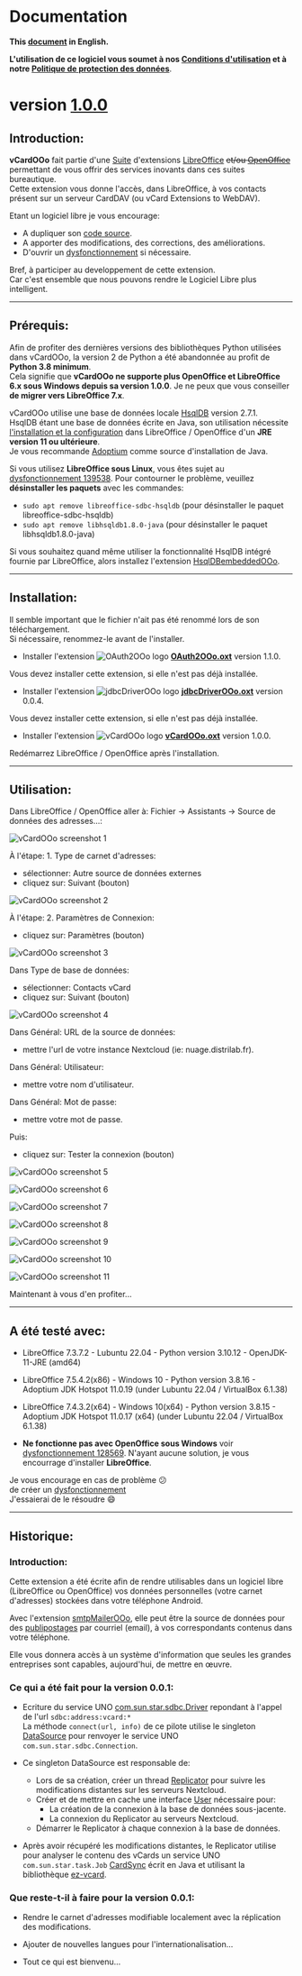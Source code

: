 # Documentation

**This [document][2] in English.**

**L'utilisation de ce logiciel vous soumet à nos [Conditions d'utilisation][3] et à notre [Politique de protection des données][4]**.

# version [1.0.0][5]

## Introduction:

**vCardOOo** fait partie d'une [Suite][6] d'extensions [LibreOffice][7] ~~et/ou [OpenOffice][8]~~ permettant de vous offrir des services inovants dans ces suites bureautique.  
Cette extension vous donne l'accès, dans LibreOffice, à vos contacts présent sur un serveur CardDAV (ou vCard Extensions to WebDAV).

Etant un logiciel libre je vous encourage:
- A dupliquer son [code source][9].
- A apporter des modifications, des corrections, des améliorations.
- D'ouvrir un [dysfonctionnement][10] si nécessaire.

Bref, à participer au developpement de cette extension.  
Car c'est ensemble que nous pouvons rendre le Logiciel Libre plus intelligent.

___
## Prérequis:

Afin de profiter des dernières versions des bibliothèques Python utilisées dans vCardOOo, la version 2 de Python a été abandonnée au profit de **Python 3.8 minimum**.  
Cela signifie que **vCardOOo ne supporte plus OpenOffice et LibreOffice 6.x sous Windows depuis sa version 1.0.0**.
Je ne peux que vous conseiller **de migrer vers LibreOffice 7.x**.

vCardOOo utilise une base de données locale [HsqlDB][12] version 2.7.1.  
HsqlDB étant une base de données écrite en Java, son utilisation nécessite [l'installation et la configuration][13] dans LibreOffice / OpenOffice d'un **JRE version 11 ou ultérieure**.  
Je vous recommande [Adoptium][14] comme source d'installation de Java.

Si vous utilisez **LibreOffice sous Linux**, vous êtes sujet au [dysfonctionnement 139538][15]. Pour contourner le problème, veuillez **désinstaller les paquets** avec les commandes:
- `sudo apt remove libreoffice-sdbc-hsqldb` (pour désinstaller le paquet libreoffice-sdbc-hsqldb)
- `sudo apt remove libhsqldb1.8.0-java` (pour désinstaller le paquet libhsqldb1.8.0-java)

Si vous souhaitez quand même utiliser la fonctionnalité HsqlDB intégré fournie par LibreOffice, alors installez l'extension [HsqlDBembeddedOOo][16].  

___
## Installation:

Il semble important que le fichier n'ait pas été renommé lors de son téléchargement.  
Si nécessaire, renommez-le avant de l'installer.

- Installer l'extension ![OAuth2OOo logo][17] **[OAuth2OOo.oxt][18]** version 1.1.0.

Vous devez installer cette extension, si elle n'est pas déjà installée.

- Installer l'extension ![jdbcDriverOOo logo][19] **[jdbcDriverOOo.oxt][20]** version 0.0.4.

Vous devez installer cette extension, si elle n'est pas déjà installée.

- Installer l'extension ![vCardOOo logo][1] **[vCardOOo.oxt][21]** version 1.0.0.

Redémarrez LibreOffice / OpenOffice après l'installation.

___
## Utilisation:

Dans LibreOffice / OpenOffice aller à: Fichier -> Assistants -> Source de données des adresses...:

![vCardOOo screenshot 1][22]

À l'étape: 1. Type de carnet d'adresses:
- sélectionner: Autre source de données externes
- cliquez sur: Suivant (bouton)

![vCardOOo screenshot 2][23]

À l'étape: 2. Paramètres de Connexion:
- cliquez sur: Paramètres (bouton)

![vCardOOo screenshot 3][24]

Dans Type de base de données:
- sélectionner: Contacts vCard
- cliquez sur: Suivant (bouton)

![vCardOOo screenshot 4][25]

Dans Général: URL de la source de données:
- mettre l'url de votre instance Nextcloud (ie: nuage.distrilab.fr).

Dans Général: Utilisateur:
- mettre votre nom d'utilisateur.

Dans Général: Mot de passe:
- mettre votre mot de passe.

Puis:
- cliquez sur: Tester la connexion (bouton)

![vCardOOo screenshot 5][26]

![vCardOOo screenshot 6][27]

![vCardOOo screenshot 7][28]

![vCardOOo screenshot 8][29]

![vCardOOo screenshot 9][30]

![vCardOOo screenshot 10][31]

![vCardOOo screenshot 11][32]

Maintenant à vous d'en profiter...

___
## A été testé avec:

* LibreOffice 7.3.7.2 - Lubuntu 22.04 - Python version 3.10.12 - OpenJDK-11-JRE (amd64)

* LibreOffice 7.5.4.2(x86) - Windows 10 - Python version 3.8.16 - Adoptium JDK Hotspot 11.0.19 (under Lubuntu 22.04 / VirtualBox 6.1.38)

* LibreOffice 7.4.3.2(x64) - Windows 10(x64) - Python version 3.8.15  - Adoptium JDK Hotspot 11.0.17 (x64) (under Lubuntu 22.04 / VirtualBox 6.1.38)

* **Ne fonctionne pas avec OpenOffice sous Windows** voir [dysfonctionnement 128569][11]. N'ayant aucune solution, je vous encourrage d'installer **LibreOffice**.

Je vous encourage en cas de problème :confused:  
de créer un [dysfonctionnement][10]  
J'essaierai de le résoudre :smile:

___
## Historique:

### Introduction:

Cette extension a été écrite afin de rendre utilisables dans un logiciel libre (LibreOffice ou OpenOffice) vos données personnelles (votre carnet d'adresses) stockées dans votre téléphone Android.

Avec l'extension [smtpMailerOOo][33], elle peut être la source de données pour des [publipostages][34] par courriel (email), à vos correspondants contenus dans votre téléphone.

Elle vous donnera accès à un système d'information que seules les grandes entreprises sont capables, aujourd'hui, de mettre en œuvre.

### Ce qui a été fait pour la version 0.0.1:

- Ecriture du service UNO [com.sun.star.sdbc.Driver][35] repondant à l'appel de l'url `sdbc:address:vcard:*`  
  La méthode `connect(url, info)` de ce pilote utilise le singleton [DataSource][36] pour renvoyer le service UNO `com.sun.star.sdbc.Connection`.

- Ce singleton DataSource est responsable de:

  - Lors de sa création, créer un thread [Replicator][37] pour suivre les modifications distantes sur les serveurs Nextcloud.
  - Créer et de mettre en cache une interface [User][38] nécessaire pour:
    - La création de la connexion à la base de données sous-jacente.
    - La connexion du Replicator au serveurs Nextcloud.
  - Démarrer le Replicator à chaque connexion à la base de données.

- Après avoir récupéré les modifications distantes, le Replicator utilise pour analyser le contenu des vCards un service UNO `com.sun.star.task.Job` [CardSync][39] écrit en Java et utilisant la bibliothèque [ez-vcard][40].

### Que reste-t-il à faire pour la version 0.0.1:

- Rendre le carnet d'adresses modifiable localement avec la réplication des modifications.

- Ajouter de nouvelles langues pour l'internationalisation...

- Tout ce qui est bienvenu...

[1]: <img/vCardOOo.png>
[2]: <https://prrvchr.github.io/vCardOOo>
[3]: <https://prrvchr.github.io/vCardOOo/source/vCardOOo/registration/TermsOfUse_fr>
[4]: <https://prrvchr.github.io/vCardOOo/source/vCardOOo/registration/PrivacyPolicy_fr>
[5]: <https://prrvchr.github.io/vCardOOo#historical>
[6]: <https://prrvchr.github.io/README_fr>
[7]: <https://fr.libreoffice.org/download/telecharger-libreoffice/>
[8]: <https://www.openoffice.org/fr/Telecharger/>
[9]: <https://github.com/prrvchr/vCardOOo>
[10]: <https://github.com/prrvchr/vCardOOo/issues/new>
[11]: <https://bz.apache.org/ooo/show_bug.cgi?id=128569>
[12]: <http://hsqldb.org/>
[13]: <https://wiki.documentfoundation.org/Documentation/HowTo/Install_the_correct_JRE_-_LibreOffice_on_Windows_10/fr>
[14]: <https://adoptium.net/releases.html?variant=openjdk11>
[15]: <https://bugs.documentfoundation.org/show_bug.cgi?id=139538>
[16]: <https://prrvchr.github.io/HsqlDBembeddedOOo/README_fr>
[17]: <https://prrvchr.github.io/OAuth2OOo/img/OAuth2OOo.png>
[18]: <https://github.com/prrvchr/OAuth2OOo/raw/master/OAuth2OOo.oxt>
[19]: <https://prrvchr.github.io/jdbcDriverOOo/img/jdbcDriverOOo.png>
[20]: <https://github.com/prrvchr/jdbcDriverOOo/raw/master/source/jdbcDriverOOo/dist/jdbcDriverOOo.oxt>
[21]: <https://github.com/prrvchr/vCardOOo/raw/main/source/vCardOOo/dist/vCardOOo.oxt>
[22]: <img/vCardOOo-1_fr.png>
[23]: <img/vCardOOo-2_fr.png>
[24]: <img/vCardOOo-3_fr.png>
[25]: <img/vCardOOo-4_fr.png>
[26]: <img/vCardOOo-5_fr.png>
[27]: <img/vCardOOo-6_fr.png>
[28]: <img/vCardOOo-7_fr.png>
[29]: <img/vCardOOo-8_fr.png>
[30]: <img/vCardOOo-9_fr.png>
[31]: <img/vCardOOo-10_fr.png>
[32]: <img/vCardOOo-11_fr.png>
[33]: <https://github.com/prrvchr/smtpMailerOOo/blob/master/source/smtpMailerOOo/dist/smtpMailerOOo.oxt>
[34]: <https://en.wikipedia.org/wiki/Mail_merge>
[35]: <https://github.com/prrvchr/vCardOOo/blob/main/source/vCardOOo/service/Driver.py>
[36]: <https://github.com/prrvchr/vCardOOo/blob/main/uno/lib/uno/card/card/datasource.py>
[37]: <https://github.com/prrvchr/vCardOOo/blob/main/uno/lib/uno/card/card/replicator.py>
[38]: <https://github.com/prrvchr/vCardOOo/blob/main/uno/lib/uno/card/card/user.py>
[39]: <https://github.com/prrvchr/vCardOOo/blob/main/source/vCardOOo/source/io/github/prrvchr/carddav/CardSync.java>
[40]: <https://github.com/mangstadt/ez-vcard>
